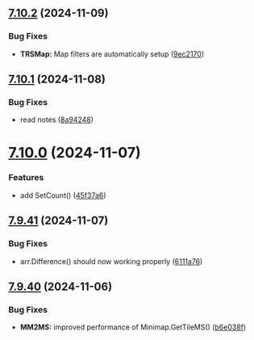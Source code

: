 ## [7.10.2](https://github.com/Torwent/SRL-T/compare/v7.10.1...v7.10.2) (2024-11-09)


### Bug Fixes

* **TRSMap:** Map filters are automatically setup ([9ec2170](https://github.com/Torwent/SRL-T/commit/9ec2170c5d29f9a304e828a6560882c367ec8927))



## [7.10.1](https://github.com/Torwent/SRL-T/compare/v7.10.0...v7.10.1) (2024-11-08)


### Bug Fixes

* read notes ([8a94248](https://github.com/Torwent/SRL-T/commit/8a94248a340c1f3726b515e2ae2bd7b78f9c06bb))



# [7.10.0](https://github.com/Torwent/SRL-T/compare/v7.9.41...v7.10.0) (2024-11-07)


### Features

* add SetCount() ([45f37a6](https://github.com/Torwent/SRL-T/commit/45f37a65ae09ea44af87cbad9e4c1585e0c11bac))



## [7.9.41](https://github.com/Torwent/SRL-T/compare/v7.9.40...v7.9.41) (2024-11-07)


### Bug Fixes

* arr.Difference() should now working properly ([6111a76](https://github.com/Torwent/SRL-T/commit/6111a7614c87c06c078c491af69c2511f66c6606))



## [7.9.40](https://github.com/Torwent/SRL-T/compare/v7.9.39...v7.9.40) (2024-11-06)


### Bug Fixes

* **MM2MS:** improved performance of Minimap.GetTileMS() ([b6e038f](https://github.com/Torwent/SRL-T/commit/b6e038f4a72eea7a7588bd8dd422ad7f2a94367c))



